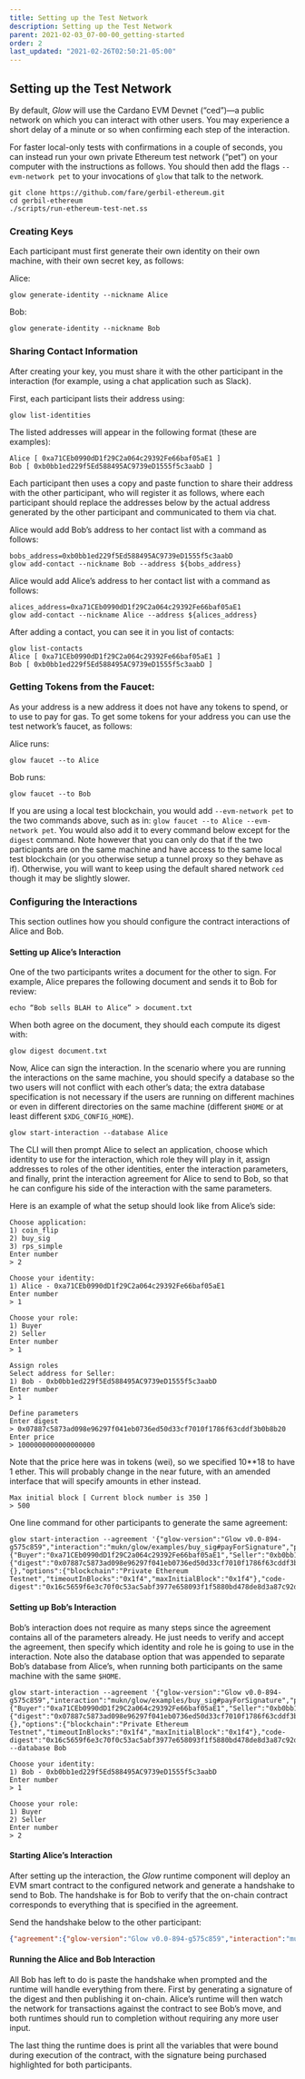 ```yaml
---
title: Setting up the Test Network
description: Setting up the Test Network
parent: 2021-02-03_07-00-00_getting-started
order: 2
last_updated: "2021-02-26T02:50:21-05:00"
---
```

## Setting up the Test Network

By default, *Glow* will use the Cardano EVM Devnet (“ced”)—a public network on which you can interact with other users. You may experience a short delay of a minute or so when confirming each step of the interaction.

For faster local-only tests with confirmations in a couple of seconds, you can instead run your own private Ethereum test network (“pet”) on your computer with the instructions as follows. You should then add the flags `--evm-network pet` to your invocations of `glow` that talk to the network.

``` shell
git clone https://github.com/fare/gerbil-ethereum.git
cd gerbil-ethereum
./scripts/run-ethereum-test-net.ss
```

### Creating Keys
Each participant must first generate their own identity on their own machine, with their own secret key, as follows:

Alice:

``` shell
glow generate-identity --nickname Alice
```

Bob:

``` shell
glow generate-identity --nickname Bob
```

### Sharing Contact Information

After creating your key, you must share it with the other participant in the interaction (for example, using a chat application such as Slack).

First, each participant lists their address using:

``` shellsession
glow list-identities
```

The listed addresses will appear in the following format (these are examples):

``` shellsession
Alice [ 0xa71CEb0990dD1f29C2a064c29392Fe66baf05aE1 ]
Bob [ 0xb0bb1ed229f5Ed588495AC9739eD1555f5c3aabD ]
```

Each participant then uses a copy and paste function to share their address with the other participant, who will register it as follows, where each participant should replace the addresses below by the actual address generated by the other participant and communicated to them via chat.

Alice would add Bob’s address to her contact list with a command as follows:

``` shellsession
bobs_address=0xb0bb1ed229f5Ed588495AC9739eD1555f5c3aabD
glow add-contact --nickname Bob --address ${bobs_address}
```

Alice would add Alice’s address to her contact list with a command as follows:

``` shellsession
alices_address=0xa71CEb0990dD1f29C2a064c29392Fe66baf05aE1
glow add-contact --nickname Alice --address ${alices_address}
```

After adding a contact, you can see it in you list of contacts:

``` shellsession
glow list-contacts
Alice [ 0xa71CEb0990dD1f29C2a064c29392Fe66baf05aE1 ]
Bob [ 0xb0bb1ed229f5Ed588495AC9739eD1555f5c3aabD ]
```

### Getting Tokens from the Faucet:

As your address is a new address it does not have any tokens to spend, or to use to pay for gas. To get some tokens for your address you can use the test network’s faucet, as follows:

Alice runs:

``` shellsession
glow faucet --to Alice
```

Bob runs:

``` shellsession
glow faucet --to Bob
```

If you are using a local test blockchain, you would add `--evm-network pet` to the two commands above, such as in: `glow faucet --to Alice --evm-network pet`. You would also add it to every command below except for the `digest` command. Note however that you can only do that if the two participants are on the same machine and have access to the same local test blockchain (or you otherwise setup a tunnel proxy so they behave as if). Otherwise, you will want to keep using the default shared network `ced` though it may be slightly slower.

### Configuring the Interactions

This section outlines how you should configure the contract interactions of Alice and Bob.

#### Setting up Alice’s Interaction

One of the two participants writes a document for the other to sign. For example, Alice prepares the following document and sends it to Bob for review:

``` shellsession
echo “Bob sells BLAH to Alice” > document.txt
```

When both agree on the document, they should each compute its digest with:

``` shellsession
glow digest document.txt
```

Now, Alice can sign the interaction. In the scenario where you are running the interactions on the same machine, you should specify a database so the two users will not conflict with each other’s data; the extra database specification is not necessary if the users are running on different machines or even in different directories on the same machine (different `$HOME` or at least different `$XDG_CONFIG_HOME`).

``` shellsession
glow start-interaction --database Alice
```

The CLI will then prompt Alice to select an application, choose which identity to use for the interaction, which role they will play in it, assign addresses to roles of the other identities, enter the interaction parameters, and finally, print the interaction agreement for Alice to send to Bob, so that he can configure his side of the interaction with the same parameters.

Here is an example of what the setup should look like from Alice’s side:

``` shellsession
Choose application:
1) coin_flip
2) buy_sig
3) rps_simple
Enter number
> 2
```

``` shellsession
Choose your identity:
1) Alice - 0xa71CEb0990dD1f29C2a064c29392Fe66baf05aE1
Enter number
> 1
```

``` shellsession
Choose your role:
1) Buyer
2) Seller
Enter number
> 1
```

``` shellsession
Assign roles
Select address for Seller:
1) Bob - 0xb0bb1ed229f5Ed588495AC9739eD1555f5c3aabD
Enter number
> 1
```

``` shellsession
Define parameters
Enter digest
> 0x07887c5873ad098e96297f041eb0736ed50d33cf7010f1786f63cddf3b0b8b20
Enter price
> 1000000000000000000
```

Note that the price here was in tokens (wei), so we specified 10**18 to have 1 ether.
This will probably change in the near future, with an amended interface
that will specify amounts in ether instead.

``` shellsession
Max initial block [ Current block number is 350 ]
> 500
```

One line command for other participants to generate the same agreement:

``` shellsession
glow start-interaction --agreement '{"glow-version":"Glow v0.0-894-g575c859","interaction":"mukn/glow/examples/buy_sig#payForSignature","participants":{"Buyer":"0xa71CEb0990dD1f29C2a064c29392Fe66baf05aE1","Seller":"0xb0bb1ed229f5Ed588495AC9739eD1555f5c3aabD"},"parameters":{"digest":"0x07887c5873ad098e96297f041eb0736ed50d33cf7010f1786f63cddf3b0b8b20","price":"0xde0b6b3a7640000"},"reference":{},"options":{"blockchain":"Private Ethereum Testnet","timeoutInBlocks":"0x1f4","maxInitialBlock":"0x1f4"},"code-digest":"0x16c5659f6e3c70f0c53ac5abf3977e658093f1f5880bd478de8d3a87c92d9607"}'
```


#### Setting up Bob’s Interaction
Bob’s interaction does not require as many steps since the agreement contains all of the parameters already. He just needs to verify and accept the agreement, then specify which identity and role he is going to use in the interaction. Note also the database option that was appended to separate Bob’s database from Alice’s, when running both participants on the same machine with the same `$HOME`.

``` shellsession
glow start-interaction --agreement '{"glow-version":"Glow v0.0-894-g575c859","interaction":"mukn/glow/examples/buy_sig#payForSignature","participants":{"Buyer":"0xa71CEb0990dD1f29C2a064c29392Fe66baf05aE1","Seller":"0xb0bb1ed229f5Ed588495AC9739eD1555f5c3aabD"},"parameters":{"digest":"0x07887c5873ad098e96297f041eb0736ed50d33cf7010f1786f63cddf3b0b8b20","price":"0xde0b6b3a7640000"},"reference":{},"options":{"blockchain":"Private Ethereum Testnet","timeoutInBlocks":"0x1f4","maxInitialBlock":"0x1f4"},"code-digest":"0x16c5659f6e3c70f0c53ac5abf3977e658093f1f5880bd478de8d3a87c92d9607"}' --database Bob
```

``` shellsession
Choose your identity:
1) Bob - 0xb0bb1ed229f5Ed588495AC9739eD1555f5c3aabD
Enter number
> 1
```

``` shellsession
Choose your role:
1) Buyer
2) Seller
Enter number
> 2
```

#### Starting Alice’s Interaction

After setting up the interaction, the *Glow* runtime component will deploy an EVM smart contract to the configured network and generate a handshake to send to Bob. The handshake is for Bob to verify that the on-chain contract corresponds to everything that is specified in the agreement.

Send the handshake below to the other participant:

``` json
{"agreement":{"glow-version":"Glow v0.0-894-g575c859","interaction":"mukn/glow/examples/buy_sig#payForSignature","participants":{"Buyer":"0xa71CEb0990dD1f29C2a064c29392Fe66baf05aE1","Seller":"0xb0bb1ed229f5Ed588495AC9739eD1555f5c3aabD"},"parameters":{"digest":"0x07887c5873ad098e96297f041eb0736ed50d33cf7010f1786f63cddf3b0b8b20","price":"0xde0b6b3a7640000"},"reference":{},"options":{"blockchain":"Private Ethereum Testnet","timeoutInBlocks":"0x1f4","maxInitialBlock":"0x1f4"},"code-digest":"0x16c5659f6e3c70f0c53ac5abf3977e658093f1f5880bd478de8d3a87c92d9607"},"contract-config":{"contract-address":"0x9533A6610DBd92fa5C9E46364b2b36b8D37C1874","code-hash":"0x30e92fcb774f9f205242dce3f112025f999f18c6d45971f4fc48ed8fa807c1d9","creation-hash":"0xb9a04dea24f5fee9b7cbb3f4446d124bc884e869195e9d91e975ad2e3bc2a30b","creation-block":"0x16de"},"published-data":"0x"}
```

#### Running the Alice and Bob Interaction

All Bob has left to do is paste the handshake when prompted and the runtime will handle everything from there. First by generating a signature of the digest and then publishing it on-chain. Alice’s runtime will then watch the network for transactions against the contract to see Bob’s move, and both runtimes should run to completion without requiring any more user input.

The last thing the runtime does is print all the variables that were bound during execution of the contract, with the signature being purchased highlighted for both participants.
